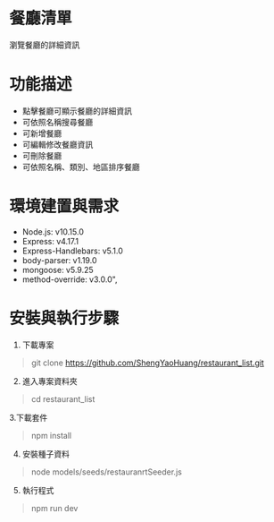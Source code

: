 # 餐廳清單
瀏覽餐廳的詳細資訊

# 功能描述
- 點擊餐廳可顯示餐廳的詳細資訊
- 可依照名稱搜尋餐廳
- 可新增餐廳
- 可編輯修改餐廳資訊
- 可刪除餐廳
- 可依照名稱、類別、地區排序餐廳

# 環境建置與需求
- Node.js: v10.15.0
- Express: v4.17.1
- Express-Handlebars: v5.1.0
- body-parser: v1.19.0
- mongoose: v5.9.25
- method-override: v3.0.0",

# 安裝與執行步驟
1. 下載專案
> git clone https://github.com/ShengYaoHuang/restaurant_list.git

2. 進入專案資料夾
> cd restaurant_list

3.下載套件
> npm install

4. 安裝種子資料
> node models/seeds/restauranrtSeeder.js

5. 執行程式
> npm run dev
